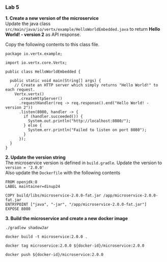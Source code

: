 ### Lab 5

**1. Create a new version of the microservice**  
Update the java class `src/main/java/io/vertx/example/HelloWorldEmbedded.java` to return **Hello World! - version 2** as API response.  

Copy the following contents to this class file.
```
package io.vertx.example;

import io.vertx.core.Vertx;

public class HelloWorldEmbedded {

  public static void main(String[] args) {
    // Create an HTTP server which simply returns "Hello World!" to each request.
    Vertx.vertx()
      .createHttpServer()
      .requestHandler(req -> req.response().end("Hello World! - version 2"))
      .listen(8080, handler -> {
        if (handler.succeeded()) {
          System.out.println("http://localhost:8080/");
        } else {
          System.err.println("Failed to listen on port 8080");
        }
      });
  }
}
```

**2. Update the version string**  
The microservice version is defined in `build.gradle`. Update the version to `version = '2.0.0'`  
Also update the `Dockerfile` with the following contents
```
FROM openjdk:8
LABEL maintainer=dinup24

COPY build/libs/microservice-2.0.0-fat.jar /app/microservice-2.0.0-fat.jar
ENTRYPOINT ["java", "-jar", "/app/microservice-2.0.0-fat.jar"]
EXPOSE 8080
```

**3. Build the microservice and create a new docker image**  
```
./gradlew shadowJar

docker build -t microservice:2.0.0 .

docker tag microservice:2.0.0 ${docker-id}/microservice:2.0.0

docker push ${docker-id}/microservice:2.0.0
```

